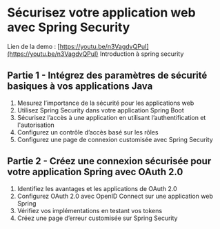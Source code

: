 # Sécurisez votre application web avec Spring Security

Lien de la demo : [https://youtu.be/n3VagdvQPuI](https://youtu.be/n3VagdvQPuI)
Introduction à spring security

## Partie 1 - Intégrez des paramètres de sécurité basiques à vos applications Java
1. Mesurez l’importance de la sécurité pour les applications web
2. Utilisez Spring Security dans votre application Spring Boot
3. Sécurisez l’accès à une application en utilisant l’authentification et l'autorisation
4. Configurez un contrôle d’accès basé sur les rôles
5. Configurez une page de connexion customisée avec Spring Security
## Partie 2 - Créez une connexion sécurisée pour votre application Spring avec OAuth 2.0
1. Identifiez les avantages et les applications de OAuth 2.0
2. Configurez OAuth 2.0 avec OpenID Connect sur une application web Spring
3. Vérifiez vos implémentations en testant vos tokens
4. Créez une page d’erreur customisée sur Spring Security